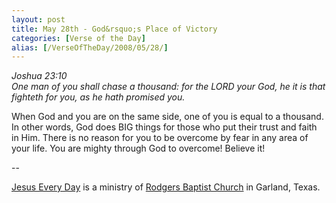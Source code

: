 ```yaml
---
layout: post
title: May 28th - God&rsquo;s Place of Victory
categories: [Verse of the Day]
alias: [/VerseOfTheDay/2008/05/28/]
---
```


_Joshua 23:10  
One man of you shall chase a thousand: for the LORD your God, he it
is that fighteth for you, as he hath promised you._

When God and you are on the same side, one of you is equal to a
thousand. In other words, God does BIG things for those who put their
trust and faith in Him. There is no reason for you to be overcome by
fear in any area of your life. You are mighty through God to
overcome! Believe it!

 --

<a href=http://jesuseveryday.net>Jesus Every Day</a> is a ministry of <a href=http://rodgersbaptist.net>Rodgers Baptist Church</a> in Garland, Texas.

